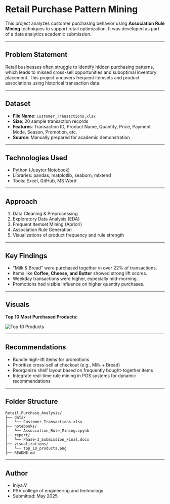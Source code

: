 # Retail Purchase Pattern Mining

This project analyzes customer purchasing behavior using **Association Rule Mining** techniques to support retail optimization. It was developed as part of a data analytics academic submission.

---

## **Problem Statement**

Retail businesses often struggle to identify hidden purchasing patterns, which leads to missed cross-sell opportunities and suboptimal inventory placement. This project uncovers frequent itemsets and product associations using historical transaction data.

---

## **Dataset**

- **File Name**: `Customer_Transactions.xlsx`
- **Size**: 20 sample transaction records
- **Features**: Transaction ID, Product Name, Quantity, Price, Payment Mode, Season, Promotion, etc.
- **Source**: Manually prepared for academic demonstration

---

## **Technologies Used**

- Python (Jupyter Notebook)
- Libraries: pandas, matplotlib, seaborn, mlxtend
- Tools: Excel, GitHub, MS Word

---

## **Approach**

1. Data Cleaning & Preprocessing
2. Exploratory Data Analysis (EDA)
3. Frequent Itemset Mining (Apriori)
4. Association Rule Generation
5. Visualizations of product frequency and rule strength

---

## **Key Findings**

- “Milk & Bread” were purchased together in over 22% of transactions.
- Items like **Coffee, Cheese, and Butter** showed strong lift scores.
- Weekday transactions were higher, especially mid-morning.
- Promotions had visible influence on higher quantity purchases.

---

## **Visuals**

**Top 10 Most Purchased Products:**

![Top 10 Products](visualizations/top_10_products.png)

---

## **Recommendations**

- Bundle high-lift items for promotions
- Prioritize cross-sell at checkout (e.g., Milk + Bread)
- Reorganize shelf layout based on frequently bought-together items
- Integrate real-time rule mining in POS systems for dynamic recommendations

---

## **Folder Structure**

```
Retail_Purchase_Analysis/
├── data/
│   └── Customer_Transactions.xlsx
├── notebooks/
│   └── Association_Rule_Mining.ipynb
├── report/
│   └── Phase-3_Submission_Final.docx
├── visualizations/
│   └── top_10_products.png
├── README.md
```

---

## **Author**

- Iniya.V
- PSV college of engineering and technology 
- Submitted: May 2025
